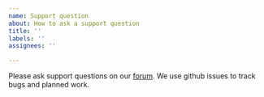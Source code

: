 ```yaml
---
name: Support question
about: How to ask a support question
title: ''
labels: ''
assignees: ''

---
```


Please ask support questions on our [forum](https://forum.codeigniter.com/forum-30.html).
We use github issues to track bugs and planned work.

